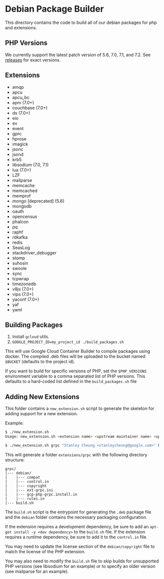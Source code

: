 # Debian Package Builder

This directory contains the code to build all of our debian packages for php and extensions.

## PHP Versions

We currently support the latest patch version of 5.6, 7.0, 7.1, and 7.2. See
[releases](https://github.com/GoogleCloudPlatform/php-docker/releases) for exact versions.

## Extensions

* amqp
* apcu
* apcu_bc
* apm (7.0+)
* couchbase (7.0+)
* ds (7.0+)
* eio
* ev
* event
* gprc
* hprose
* imagick
* jsonc
* jsond
* krb5
* libsodium (7.0, 7.1)
* lua (7.0+)
* LZF
* mailparse
* memcache
* memcached
* memprof
* mongo [deprecated] (5.6)
* mongodb
* oauth
* opencensus
* phalcon
* pq
* raphf
* rdkafka
* redis
* SeasLog
* stackdriver_debugger
* stomp
* suhosin
* swoole
* sync
* tcpwrap
* timezonedb
* v8js (7.0+)
* vips (7.0+)
* yaconf (7.0+)
* yaf
* yaml

## Building Packages

1. Install `gcloud` utils.
2. `GOOGLE_PROJECT_ID=my_project_id ./build_packages.sh`

This will use Google Cloud Container Builder to compile packages using docker. The compiled .deb files will be
uploaded to the bucket named `$BUCKET` (defaults to the project id).

If you want to build for specific versions of PHP, set the `$PHP_VERSIONS` environment variable to a comma separated list
of PHP versions. This defaults to a hard-coded list defined in the `build_packages.sh` file

## Adding New Extensions

This folder contains a `new_extension.sh` script to generate the skeleton for
adding support for a new extension.

Example:

```bash
$ ./new_extension.sh
Usage: new_extension.sh <extension name> <upstream maintainer name> <upstream homepage> <package maintainer>

$ ./new_extension.sh grpc "Stanley Cheung <stanleycheung@google.com>" http://pecl.php.net/package/grpc "Jeff Ching <chingor@google.com>"
```

This will generate a folder `extensions/grpc` with the following directory
structure:

```
grpc/
|--- debian/
|    |--- compat
|    |--- control.in
|    |--- copyright
|    |--- ext-grpc.ini
|    |--- gcp-php-grpc.install.in
|    |--- rules.in
|--- build.sh
```

The `build.sh` script is the entrypoint for generating the `.deb` package file
and the `debian` folder contains the necessary packaging configuration.

If the extension requires a development dependency, be sure to add an
`apt-get install -y <dev dependency>` to the `build.sh` file. If the extension
requires a runtime dependency, be sure to add it to the `control.in` file.

You may need to update the license section of the `debian/copyright` file to
match the license of the PHP extension.

You may also need to modify the `build.sh` file to skip builds for unsupported
PHP versions (see libsodium for an example) or to specify an older version (see
mailparse for an example).
